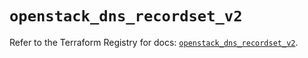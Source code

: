 # `openstack_dns_recordset_v2`

Refer to the Terraform Registry for docs: [`openstack_dns_recordset_v2`](https://registry.terraform.io/providers/terraform-provider-openstack/openstack/1.54.1/docs/resources/dns_recordset_v2).
